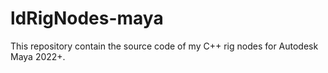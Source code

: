 # ldRigNodes-maya
This repository contain the source code of my C++ rig nodes for Autodesk Maya 2022+.
